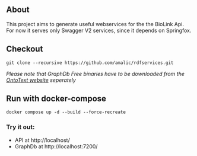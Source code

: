 ## About
This project aims to generate useful webservices for the the BioLink Api.
For now it serves only Swagger V2 services, since it depends on Springfox.
## Checkout
```
git clone --recursive https://github.com/amalic/rdfservices.git
```
*Please note that GraphDb Free binaries have to be downloaded from the [OntoText website](https://www.ontotext.com/products/graphdb/graphdb-free/) seperately*
## Run with docker-compose
```
docker compose up -d --build --force-recreate
```

### Try it out: 
- API at http://localhost/
- GraphDb at http://localhost:7200/
